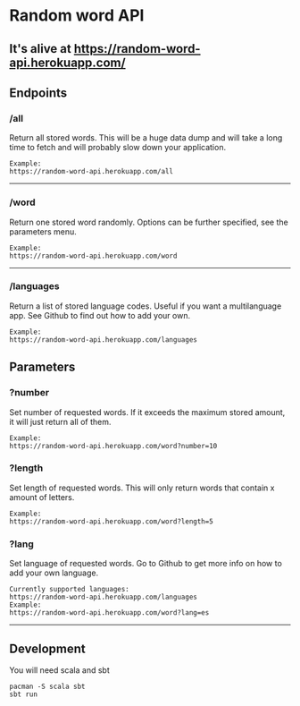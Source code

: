 # Random word API

## It's alive at https://random-word-api.herokuapp.com/

## Endpoints

### /all
Return all stored words. This will be a huge data dump and will take a long time to fetch and will probably slow down your application.

    Example:
    https://random-word-api.herokuapp.com/all

---

### /word
Return one stored word randomly. Options can be further specified, see the parameters menu.

    Example:
    https://random-word-api.herokuapp.com/word

---

### /languages
Return a list of stored language codes. Useful if you want a multilanguage app. See Github to find out how to add your own. 

    Example:
    https://random-word-api.herokuapp.com/languages

## Parameters

### ?number
    
Set number of requested words. If it exceeds the maximum stored amount, it will just return all of them.

    Example:
    https://random-word-api.herokuapp.com/word?number=10

### ?length
    
Set length of requested words. This will only return words that contain x amount of letters.

    Example:
    https://random-word-api.herokuapp.com/word?length=5

### ?lang
    
Set language of requested words. Go to Github to get more info on how to add your own language. 

    Currently supported languages:
    https://random-word-api.herokuapp.com/languages
    Example:
    https://random-word-api.herokuapp.com/word?lang=es

---

## Development

You will need scala and sbt
```
pacman -S scala sbt
sbt run
```

